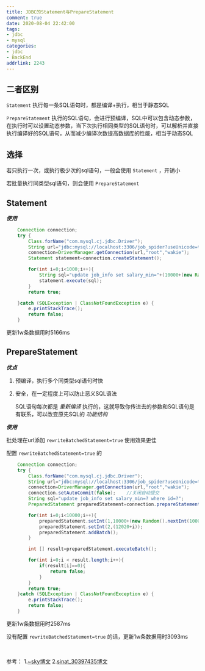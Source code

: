 ```yaml
---
title: JDBC的Statement与PrepareStatement
comment: true
date: 2020-08-04 22:42:00
tags:
- jdbc
- mysql
categories: 
- jdbc
- BackEnd
addrlink: 2243
---
```


## 二者区别

`Statement` 执行每一条SQL语句时，都是编译+执行，相当于静态SQL

`PrepareStatement` 执行的SQL语句，会进行预编译，SQL中可以包含动态参数，在执行时可以设置动态参数，当下次执行相同类型的SQL语句时，可以解析并直接执行编译好的SQL语句，从而减少编译次数提高数据库的性能，相当于动态SQL


## 选择

若只执行一次，或执行极少次的sql语句，一般会使用 `Statement` ，开销小

若批量执行同类型sql语句，则会使用 `PrepareStatement` 


## Statement

***使用*** 

```java
    Connection connection;
    try {
        Class.forName("com.mysql.cj.jdbc.Driver");
        String url="jdbc:mysql://localhost:3306/job_spider?useUnicode=true&characterEncoding=UTF-8&serverTimezone=Asia/Shanghai";
        connection=DriverManager.getConnection(url,"root","wakie");
        Statement statement=connection.createStatement();

        for(int i=0;i<1000;i++){
            String sql="update job_info set salary_min="+(10000+(new Random().nextInt(10000)))+" where id="+(12026+i);
            statement.execute(sql);
        }
        return true;

    }catch (SQLException | ClassNotFoundException e) {
        e.printStackTrace();
        return false;
    }

```

更新1w条数据用时5166ms


## PrepareStatement

***优点***

1. 预编译，执行多个同类型sql语句时快

2. 安全，在一定程度上可以防止恶义SQL语法

    SQL语句每次都是 *重新编译* 执行的，这就导致你传进去的参数和SQL语句是有联系，可以改变原先SQL的 *功能结构* 


***使用***

批处理在url添加 `rewriteBatchedStatement=true` 使用效果更佳

配置 `rewriteBatchedStatement=true` 的

```java
    Connection connection;
    try {
        Class.forName("com.mysql.cj.jdbc.Driver");
        String url="jdbc:mysql://localhost:3306/job_spider?useUnicode=true&characterEncoding=UTF-8&serverTimezone=Asia/Shanghai&rewriteBatchedStatements=true";
        connection=DriverManager.getConnection(url,"root","wakie");
        connection.setAutoCommit(false);    //关闭自动提交
        String sql="update job_info set salary_min=? where id=?";
        PreparedStatement preparedStatement=connection.prepareStatement(sql);

        for(int i=0;i<10000;i++){
            preparedStatement.setInt(1,10000+(new Random().nextInt(10000)));
            preparedStatement.setInt(2,(12020+i));
            preparedStatement.addBatch();
        }

        int [] result=preparedStatement.executeBatch();

        for(int i=0;i < result.length;i++){
            if(result[i]==0){
                return false;
            }
        }
        return true;
    }catch (SQLException | ClassNotFoundException e) {
        e.printStackTrace();
        return false;
    }

```

更新1w条数据用时2587ms


没有配置 `rewriteBatchedStatement=true` 的话，更新1w条数据用时3093ms






<br>

参考：
1.[~sky博文](https://blog.csdn.net/qq_38605328/article/details/102676402)
2.[sinat_30397435博文](https://blog.csdn.net/sinat_30397435/article/details/82320769)
